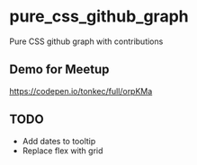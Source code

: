 # pure_css_github_graph
Pure CSS github graph with contributions

## Demo for Meetup
https://codepen.io/tonkec/full/orpKMa

## TODO 
 - Add dates to tooltip
 - Replace flex with grid
